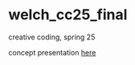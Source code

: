 # welch_cc25_final
creative coding, spring 25

concept presentation [here]([url](https://docs.google.com/presentation/d/11qoh7Z68ZbXfgcVTWCR8hMac29D2tizTKLPAdT7cibk/edit?usp=sharing))
